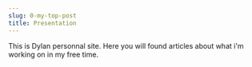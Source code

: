 ```yaml
---
slug: 0-my-top-post
title: Presentation
---
```

This is Dylan personnal site.
Here you will found articles about what i'm working on in my free time.
